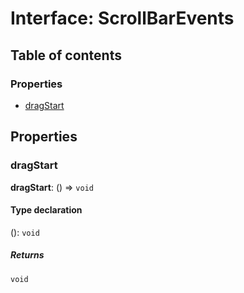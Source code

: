 # Interface: ScrollBarEvents

## Table of contents

### Properties

* [dragStart](/en/auto-docs/fixed-layout-editor/interfaces/ScrollBarEvents.md#dragstart)

## Properties

### dragStart

**dragStart**: () => `void`

#### Type declaration

(): `void`

##### Returns

`void`
